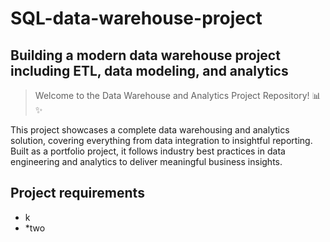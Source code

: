 # SQL-data-warehouse-project
Building a modern data warehouse project including ETL, data modeling, and analytics 
----
>Welcome to the Data Warehouse and Analytics Project Repository! 📊✨

This project showcases a complete data warehousing and analytics solution, covering everything from data integration to insightful reporting. Built as a portfolio project, it follows industry best practices in data engineering and analytics to deliver meaningful business insights.


## Project requirements
* k
* *two
